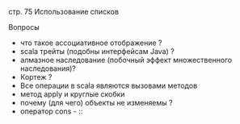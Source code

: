 стр. 75 Использование списков

Вопросы
- что такое ассоциативное отображение ?
- scala трейты (подобны интерфейсам Java) ?
- алмазное наследование (побочный эффект множественного наследования)?
- Кортеж ?
- Все операции в scala являются вызовами методов
- метод apply и круглые скобки
- почему (для чего) объекты не изменяемы ?
- оператор cons - ::